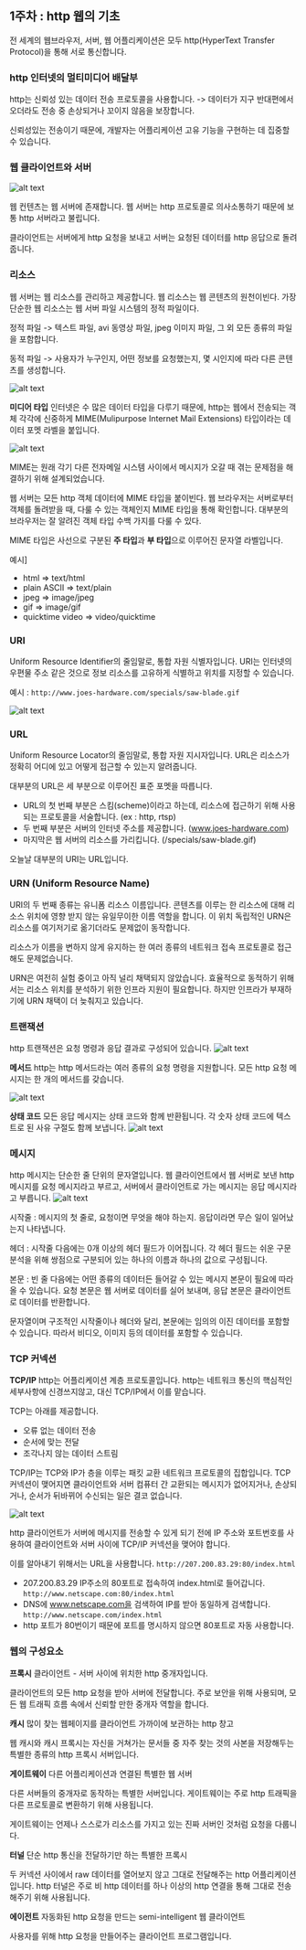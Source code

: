 ## 1주차 : http 웹의 기초

전 세계의 웹브라우저, 서버, 웹 어플리케이션은 모두 http(HyperText Transfer Protocol)을 통해 서로 통신합니다.

### http 인터넷의 멀티미디어 배달부

http는 신뢰성 있는 데이터 전송 프로토콜을 사용합니다. -> 데이터가 지구 반대편에서 오더라도 전송 중 손상되거나 꼬이지 않음을 보장합니다.

신뢰성있는 전송이기 때문에, 개발자는 어플리케이션 고유 기능을 구현하는 데 집중할 수 있습니다.

### 웹 클라이언트와 서버

![alt text](image.png)

웹 컨텐츠는 웹 서버에 존재합니다. 웹 서버는 http 프로토콜로 의사소통하기 때문에 보통 http 서버라고 불립니다.

클라이언트는 서버에게 http 요청을 보내고 서버는 요청된 데이터를 http 응답으로 돌려줍니다.

### 리소스

웹 서버는 웹 리소스를 관리하고 제공합니다. 웹 리소스는 웹 콘텐츠의 원천이빈다. 가장 단순한 웹 리소스는 웹 서버 파일 시스템의 정적 파일이다.

정적 파일 -> 텍스트 파일, avi 동영상 파일, jpeg 이미지 파일, 그 외 모든 종류의 파일을 포함합니다.

동적 파일 -> 사용자가 누구인지, 어떤 정보를 요청했는지, 몇 시인지에 따라 다른 콘텐츠를 생성합니다.

![alt text](image-1.png)

**미디어 타입**
인터넷은 수 많은 데이터 타입을 다루기 때문에, http는 웹에서 전송되는 객체 각각에 신중하게 MIME(Mulipurpose Internet Mail Extensions) 타입이라는 데이터 포멧 라벨을 붙입니다.

![alt text](image-2.png)

MIME는 원래 각기 다른 전자메일 시스템 사이에서 메시지가 오갈 때 겪는 문제점을 해결하기 위해 설계되었습니다.

웹 서버는 모든 http 객체 데이터에 MIME 타입을 붙이빈다. 웹 브라우저는 서버로부터 객체를 돌려받을 때, 다룰 수 있는 객체인지 MIME 타입을 통해 확인합니다. 대부분의 브라우저는 잘 알려진 객체 타입 수백 가지를 다룰 수 있다.

MIME 타입은 사선으로 구분된 **주 타입**과 **부 타입**으로 이루어진 문자열 라벨입니다.

예시]

- html => text/html
- plain ASCII => text/plain
- jpeg => image/jpeg
- gif => image/gif
- quicktime video => video/quicktime

### URI

Uniform Resource Identifier의 줄임말로, 통합 자원 식별자입니다. URI는 인터넷의 우편물 주소 같은 것으로 정보 리소스를 고유하게 식별하고 위치를 지정할 수 있습니다.

예시 : `http://www.joes-hardware.com/specials/saw-blade.gif`

![alt text](image-3.png)

### URL

Uniform Resource Locator의 줄임말로, 통합 자원 지시자입니다. URL은 리소스가 정확히 어디에 있고 어떻게 접근할 수 있는지 알려줍니다.

대부분의 URL은 세 부분으로 이루어진 표준 포멧을 따릅니다.

- URL의 첫 번째 부분은 스킴(scheme)이라고 하는데, 리소스에 접근하기 위해 사용되는 프로토콜을 서술합니다. (ex : http, rtsp)
- 두 번째 부분은 서버의 인터넷 주소를 제공합니다. (www.joes-hardware.com)
- 마지막은 웹 서버의 리소스를 가리킵니다. (/specials/saw-blade.gif)

오늘날 대부분의 URI는 URL입니다.

### URN (Uniform Resource Name)

URI의 두 번째 종류는 유니폼 리소스 이름입니다. 콘텐츠를 이루는 한 리소스에 대해 리소스 위치에 영향 받지 않는 유일무이한 이름 역할을 합니다. 이 위치 독립적인 URN은 리소스를 여기저기로 옮기더라도 문제없이 동작합니다.

리소스가 이름을 변하지 않게 유지하는 한 여러 종류의 네트워크 접속 프로토콜로 접근해도 문제없습니다.

URN은 여전히 실험 중이고 아직 널리 채택되지 않았습니다. 효율적으로 동적하기 위해서는 리소스 위치를 분석하기 위한 인프라 지원이 필요합니다. 하지만 인프라가 부재하기에 URN 채택이 더 늦춰지고 있습니다.

### 트랜잭션

http 트랜잭션은 요청 명령과 응답 결과로 구성되어 있습니다.
![alt text](image-4.png)

**메서드**
http는 http 메서드라는 여러 종류의 요청 명령을 지원합니다. 모든 http 요청 메시지는 한 개의 메서드를 갖습니다.

![alt text](image-5.png)

**상태 코드**
모든 응답 메시지는 상태 코드와 함께 반환됩니다. 각 숫자 상태 코드에 텍스트로 된 사유 구절도 함께 보냅니다.
![alt text](image-6.png)

### 메시지

http 메시지는 단순한 줄 단위의 문자열입니다. 웹 클라이언트에서 웹 서버로 보낸 http 메시지를 요청 메시지라고 부르고, 서버에서 클라이언트로 가는 메시지는 응답 메시지라고 부릅니다.
![alt text](image-7.png)

시작줄 : 메시지의 첫 줄로, 요청이면 무엇을 해야 하는지. 응답이라면 무슨 일이 일어났는지 나타냅니다.

헤더 : 시작줄 다음에는 0개 이상의 헤더 필드가 이어집니다. 각 헤더 필드는 쉬운 구문분석을 위해 쌍점으로 구분되어 있는 하나의 이름과 하나의 값으로 구성됩니다.

본문 : 빈 줄 다음에는 어떤 종류의 데이터든 들어갈 수 있는 메시지 본문이 필요에 따라 올 수 있습니다. 요청 본문은 웹 서버로 데이터를 실어 보내며, 응답 본문은 클라이언트로 데이터를 반환합니다.

문자열이며 구조적인 시작줄이나 헤더와 달리, 본문에는 임의의 이진 데이터를 포함할 수 있습니다. 따라서 비디오, 이미지 등의 데이터를 포함할 수 있습니다.

### TCP 커넥션

**TCP/IP**
http는 어플리케이션 계층 프로토콜입니다. http는 네트워크 통신의 핵심적인 세부사항에 신경쓰지않고, 대신 TCP/IP에서 이를 맡습니다.

TCP는 아래를 제공합니다.

- 오류 없는 데이터 전송
- 순서에 맞는 전달
- 조각나지 않는 데이터 스트림

TCP/IP는 TCP와 IP가 층을 이루는 패킷 교환 네트워크 프로토콜의 집합입니다.
TCP 커넥션이 맺어지면 클라이언트와 서버 컴퓨터 간 교환되는 메시지가 없어지거나, 손상되거나, 순서가 뒤바뀌어 수신되는 일은 결코 없습니다.

![alt text](image-8.png)

http 클라이언트가 서버에 메시지를 전송할 수 있게 되기 전에 IP 주소와 포트번호를 사용하여 클라이언트와 서버 사이에 TCP/IP 커넥션을 맺어야 합니다.

이를 알아내기 위해서는 URL을 사용합니다.
`http://207.200.83.29:80/index.html`

- 207.200.83.29 IP주소의 80포트로 접속하여 index.html로 들어갑니다.
  `http://www.netscape.com:80/index.html`
- DNS에 www.netscape.com을 검색하여 IP를 받아 동일하게 검색합니다.
  `http://www.netscape.com/index.html`
- http 포트가 80번이기 때문에 포트를 명시하지 않으면 80포트로 자동 사용합니다.

### 웹의 구성요소

**프록시**
클라이언트 - 서버 사이에 위치한 http 중개자입니다.

클라이언트의 모든 http 요청을 받아 서버에 전달합니다.
주로 보안을 위해 사용되며, 모든 웹 트래픽 흐름 속에서 신뢰할 만한 중개자 역할을 합니다.

**캐시**
많이 찾는 웹페이지를 클라이언트 가까이에 보관하는 http 창고

웹 캐시와 캐시 프록시는 자신을 거쳐가는 문서들 중 자주 찾는 것의 사본을 저장해두는 특별한 종류의 http 프록시 서버입니다.

**게이트웨이**
다른 어플리케이션과 연결된 특별한 웹 서버

다른 서버들의 중개자로 동작하는 특별한 서버입니다. 게이트웨이는 주로 http 트래픽을 다른 프로토콜로 변환하기 위해 사용됩니다.

게이트웨이는 언제나 스스로가 리소스를 가지고 있는 진짜 서버인 것처럼 요청을 다룹니다.

**터널**
단순 http 통신을 전달하기만 하는 특별한 프록시

두 커넥션 사이에서 raw 데이터를 열어보지 않고 그대로 전달해주는 http 어플리케이션입니다. http 터널은 주로 비 http 데이터를 하나 이상의 http 연결을 통해 그대로 전송해주기 위해 사용됩니다.

**에이전트**
자동화된 http 요청을 만드는 semi-intelligent 웹 클라이언트

사용자를 위해 http 요청을 만들어주는 클라이언트 프로그램입니다.
